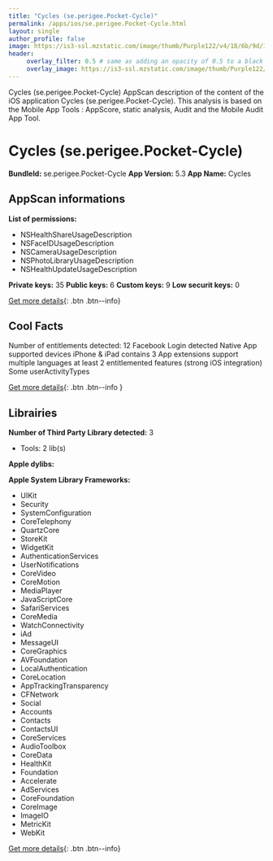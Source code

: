```yaml
---
title: "Cycles (se.perigee.Pocket-Cycle)"
permalink: /apps/ios/se.perigee.Pocket-Cycle.html
layout: single
author_profile: false
image: https://is3-ssl.mzstatic.com/image/thumb/Purple122/v4/18/6b/9d/186b9d6b-a72f-387d-4fab-f7695cf00293/AppIcon-0-1x_U007emarketing-0-7-0-0-P3-GLES2_U002c0-85-220.png/512x512bb.jpg
header: 
     overlay_filter: 0.5 # same as adding an opacity of 0.5 to a black background
     overlay_image: https://is3-ssl.mzstatic.com/image/thumb/Purple122/v4/18/6b/9d/186b9d6b-a72f-387d-4fab-f7695cf00293/AppIcon-0-1x_U007emarketing-0-7-0-0-P3-GLES2_U002c0-85-220.png/512x512bb.jpg
---
```

Cycles (se.perigee.Pocket-Cycle) AppScan description of the content of the iOS application Cycles (se.perigee.Pocket-Cycle). This analysis is based on the Mobile App Tools : AppScore, static analysis, Audit and the Mobile Audit App Tool.

# Cycles (se.perigee.Pocket-Cycle)

**BundleId:** se.perigee.Pocket-Cycle
**App Version:** 5.3
**App Name:** Cycles


## AppScan informations 

**List of permissions:** 
- NSHealthShareUsageDescription
- NSFaceIDUsageDescription
- NSCameraUsageDescription
- NSPhotoLibraryUsageDescription
- NSHealthUpdateUsageDescription
  
  
**Private keys:** 35
**Public keys:** 6
**Custom keys:** 9
**Low securit keys:** 0
  
[Get more details](/pricing.html){: .btn .btn--info}

## Cool Facts

Number of entitlements detected: 12
Facebook Login detected
Native App
supported devices iPhone & iPad
contains 3 App extensions
support multiple languages
at least 2 entitlemented features (strong iOS integration)
Some userActivityTypes
  
[Get more details](/pricing.html){: .btn .btn--info }

## Librairies 
**Number of Third Party Library detected:** 3
- Tools: 2 lib(s)


**Apple dylibs:**


**Apple System Library Frameworks:**
- UIKit
- Security
- SystemConfiguration
- CoreTelephony
- QuartzCore
- StoreKit
- WidgetKit
- AuthenticationServices
- UserNotifications
- CoreVideo
- CoreMotion
- MediaPlayer
- JavaScriptCore
- SafariServices
- CoreMedia
- WatchConnectivity
- iAd
- MessageUI
- CoreGraphics
- AVFoundation
- LocalAuthentication
- CoreLocation
- AppTrackingTransparency
- CFNetwork
- Social
- Accounts
- Contacts
- ContactsUI
- CoreServices
- AudioToolbox
- CoreData
- HealthKit
- Foundation
- Accelerate
- AdServices
- CoreFoundation
- CoreImage
- ImageIO
- MetricKit
- WebKit


  
[Get more details](/pricing.html){: .btn .btn--info}

